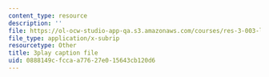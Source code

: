 ```yaml
---
content_type: resource
description: ''
file: https://ol-ocw-studio-app-qa.s3.amazonaws.com/courses/res-3-003-learn-to-build-your-own-videogame-with-the-unity-game-engine-and-microsoft-kinect-january-iap-2017/0888149cfccaa77627e015643cb120d6_xfbzRPUagPY.srt
file_type: application/x-subrip
resourcetype: Other
title: 3play caption file
uid: 0888149c-fcca-a776-27e0-15643cb120d6
---
```

